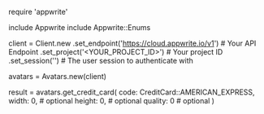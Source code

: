 require 'appwrite'

include Appwrite
include Appwrite::Enums

client = Client.new
    .set_endpoint('https://cloud.appwrite.io/v1') # Your API Endpoint
    .set_project('&lt;YOUR_PROJECT_ID&gt;') # Your project ID
    .set_session('') # The user session to authenticate with

avatars = Avatars.new(client)

result = avatars.get_credit_card(
    code: CreditCard::AMERICAN_EXPRESS,
    width: 0, # optional
    height: 0, # optional
    quality: 0 # optional
)
